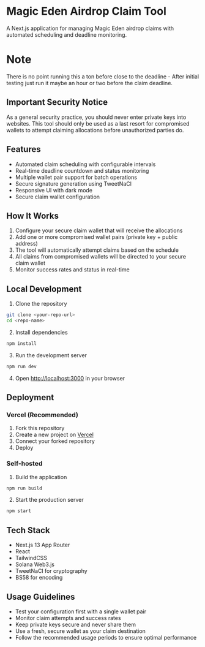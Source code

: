 # Magic Eden Airdrop Claim Tool
A Next.js application for managing Magic Eden airdrop claims with automated scheduling and deadline monitoring.

# Note
There is no point running this a ton before close to the deadline - After initial testing just run it maybe an hour or two before the claim deadline.

## Important Security Notice
As a general security practice, you should never enter private keys into websites. This tool should only be used as a last resort for compromised wallets to attempt claiming allocations before unauthorized parties do.

## Features
- Automated claim scheduling with configurable intervals
- Real-time deadline countdown and status monitoring
- Multiple wallet pair support for batch operations
- Secure signature generation using TweetNaCl
- Responsive UI with dark mode
- Secure claim wallet configuration

## How It Works
1. Configure your secure claim wallet that will receive the allocations
2. Add one or more compromised wallet pairs (private key + public address)
3. The tool will automatically attempt claims based on the schedule
4. All claims from compromised wallets will be directed to your secure claim wallet
5. Monitor success rates and status in real-time

## Local Development

1. Clone the repository

```bash
git clone <your-repo-url>
cd <repo-name>
```

2. Install dependencies

```bash
npm install
```

3. Run the development server

```bash
npm run dev
```

4. Open [http://localhost:3000](http://localhost:3000) in your browser

## Deployment

### Vercel (Recommended)
1. Fork this repository
2. Create a new project on [Vercel](https://vercel.com)
3. Connect your forked repository
4. Deploy

### Self-hosted
1. Build the application

```bash
npm run build
```

2. Start the production server

```bash
npm start
```

## Tech Stack
- Next.js 13 App Router
- React
- TailwindCSS
- Solana Web3.js
- TweetNaCl for cryptography
- BS58 for encoding

## Usage Guidelines
- Test your configuration first with a single wallet pair
- Monitor claim attempts and success rates
- Keep private keys secure and never share them
- Use a fresh, secure wallet as your claim destination
- Follow the recommended usage periods to ensure optimal performance
